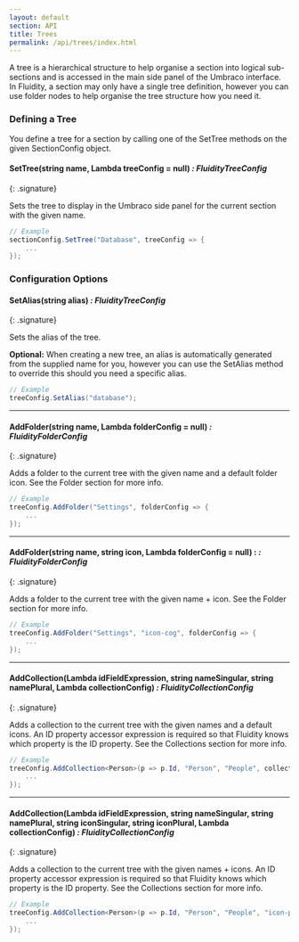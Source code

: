 ```yaml
---
layout: default
section: API
title: Trees
permalink: /api/trees/index.html
---
```


A tree is a hierarchical structure to help organise a section into logical sub-sections and is accessed in the main side panel of the Umbraco interface. In Fluidity, a section may only have a single tree definition, however you can use folder nodes to help organise the tree structure how you need it.

### Defining a Tree

You define a tree for a section by calling one of the SetTree methods on the given SectionConfig object.

#### SetTree(string name, Lambda treeConfig = null) *: FluidityTreeConfig*
{: .signature}

Sets the tree to display in the Umbraco side panel for the current section with the given name. 

````csharp
// Example
sectionConfig.SetTree("Database", treeConfig => {
    ...
});
````

### Configuration Options

#### SetAlias(string alias) *: FluidityTreeConfig*
{: .signature}

Sets the alias of the tree.  

**Optional:** When creating a new tree, an alias is automatically generated from the supplied name for you, however you can use the SetAlias method to override this should you need a specific alias.

````csharp
// Example
treeConfig.SetAlias("database");
````

---

#### AddFolder(string name, Lambda folderConfig = null) *: FluidityFolderConfig*
{: .signature}

Adds a folder to the current tree with the given name and a default folder icon. See the Folder section for more info.

````csharp
// Example
treeConfig.AddFolder("Settings", folderConfig => {
    ...
});
````

---

#### AddFolder(string name, string icon, Lambda folderConfig = null) : *: FluidityFolderConfig*
{: .signature}

Adds a folder to the current tree with the given name + icon. See the Folder section for more info.

````csharp
// Example
treeConfig.AddFolder("Settings", "icon-cog", folderConfig => {
    ...
});
````

---

#### AddCollection<TEntityType>(Lambda idFieldExpression, string nameSingular, string namePlural, Lambda collectionConfig) *: FluidityCollectionConfig<TEntityType>*
{: .signature}

Adds a collection to the current tree with the given names and a default icons. An ID property accessor expression is required so that Fluidity knows which property is the ID property. See the Collections section for more info.

````csharp
// Example
treeConfig.AddCollection<Person>(p => p.Id, "Person", "People", collectionConfig => {
    ...
});
````

---

#### AddCollection<TEntityType>(Lambda idFieldExpression, string nameSingular, string namePlural, string iconSingular, string iconPlural, Lambda collectionConfig) *: FluidityCollectionConfig<TEntityType>*
{: .signature}

Adds a collection to the current tree with the given names + icons. An ID property accessor expression is required so that Fluidity knows which property is the ID property. See the Collections section for more info.

````csharp
// Example
treeConfig.AddCollection<Person>(p => p.Id, "Person", "People", "icon-person", "icon-people", collectionConfig => {
    ...
});
````
